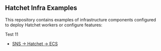 ## Hatchet Infra Examples

This repository contains examples of infrastructure components configured to deploy Hatchet workers or configure features:

Test 11

- [SNS -> Hatchet -> ECS](./sns-ecs-example/)
